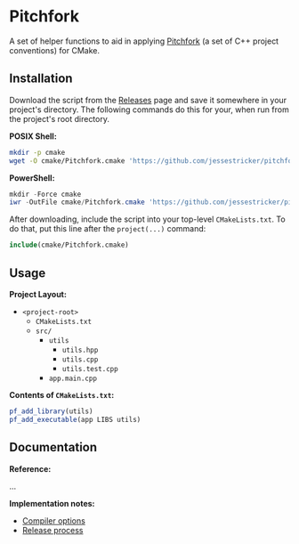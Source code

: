 # Pitchfork

A set of helper functions to aid in applying [Pitchfork](https://github.com/vector-of-bool/pitchfork)
(a set of C++ project conventions) for CMake.

## Installation

Download the script from the [Releases](https://github.com/jessestricker/releases) page
and save it somewhere in your project's directory.
The following commands do this for your, when run from the project's root directory.

**POSIX Shell:**

```bash
mkdir -p cmake
wget -O cmake/Pitchfork.cmake 'https://github.com/jessestricker/pitchfork/releases/download/v0.1.0/Pitchfork.cmake'
```

**PowerShell:**

```powershell
mkdir -Force cmake
iwr -OutFile cmake/Pitchfork.cmake 'https://github.com/jessestricker/pitchfork/releases/download/v0.1.0/Pitchfork.cmake'
```

After downloading, include the script into your top-level `CMakeLists.txt`.
To do that, put this line after the `project(...)` command:

```cmake
include(cmake/Pitchfork.cmake)
```

## Usage

**Project Layout:**

- `<project-root>`
  - `CMakeLists.txt`
  - `src/`
    - `utils`
      - `utils.hpp`
      - `utils.cpp`
      - `utils.test.cpp`
    - `app.main.cpp`

**Contents of `CMakeLists.txt`:**

```cmake
pf_add_library(utils)
pf_add_executable(app LIBS utils)
```

<!-- TODO: add some explanation -->

## Documentation

**Reference:**

... <!-- TODO -->

**Implementation notes:**

- [Compiler options](./docs/compiler-options.md)
- [Release process](./docs/release-process.md)

